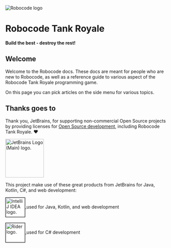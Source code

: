 ![Robocode logo](./images/robocode-logo.svg)

# Robocode Tank Royale

**Build the best - destroy the rest!**

## Welcome

Welcome to the Robocode docs. These docs are meant for people who are new to Robocode, as well as a reference guide to
various aspect of the Robocode Tank Royale programming game.

On this page you can pick articles on the side menu for various topics.

## Thanks goes to

Thank you, JetBrains, for supporting non-commercial Open Source projects by providing licenses
for [Open Source development], including Robocode Tank Royale. :heart:

<a href="https://www.jetbrains.com/community/opensource/?utm_campaign=opensource&utm_content=approved&utm_medium=email&utm_source=newsletter&utm_term=jblogo#support">
<img height="120" src="https://resources.jetbrains.com/storage/products/company/brand/logos/jb_beam.png" alt="JetBrains Logo (Main) logo.">
</a>


This project make use of these great products from JetBrains for Java, Kotlin, C#, and web development:

<a href="https://www.jetbrains.com/idea/">
<img style="background: white; border: 1px solid black; vertical-align: middle" height="60" src="https://resources.jetbrains.com/storage/products/company/brand/logos/IntelliJ_IDEA.png" alt="IntelliJ IDEA logo.">
</a> used for Java, Kotlin, and web development
<br><br>
<a href="https://www.jetbrains.com/rider/">
<img style="background: white; border: 1px solid black; vertical-align: middle" height="60" src="https://resources.jetbrains.com/storage/products/company/brand/logos/Rider.png" alt="Rider logo.">
</a> used for C# development

[Open Source development]: https://www.jetbrains.com/community/opensource/?utm_campaign=opensource&utm_content=approved&utm_medium=email&utm_source=newsletter&utm_term=jblogo#support